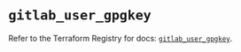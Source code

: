 # `gitlab_user_gpgkey`

Refer to the Terraform Registry for docs: [`gitlab_user_gpgkey`](https://registry.terraform.io/providers/gitlabhq/gitlab/17.6.1/docs/resources/user_gpgkey).
